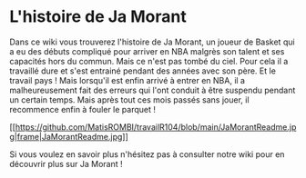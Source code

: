 # L'histoire de Ja Morant

Dans ce wiki vous trouverez l'histoire de Ja Morant, 
un joueur de Basket qui a eu des débuts compliqué pour arriver en NBA malgrès son talent et ses capacités hors du commun.
Mais ce n'est pas tombé du ciel. Pour cela il a travaillé dure et s'est entrainé pendant des années avec son père.
Et le travail pays ! 
Mais lorsqu'il est enfin arrivé à entrer en NBA, il a malheureusement fait des erreurs qui l'ont conduit à être suspendu pendant un certain temps.
Mais après tout ces mois passés sans jouer, il recommence enfin à fouler le parquet !


[[https://github.com/MatisROMBI/travailR104/blob/main/JaMorantReadme.jpg|frame|JaMorantReadme.jpg]]


Si vous voulez en savoir plus n'hésitez pas à consulter notre wiki pour en découvrir plus sur Ja Morant !
